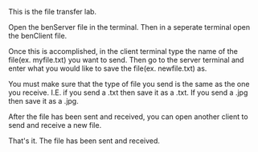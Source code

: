 This is the file transfer lab.

Open the benServer file in the terminal.
Then in a seperate terminal open the benClient file.

Once this is accomplished, in the client terminal type the name of the file(ex. myfile.txt) you want to send.
Then go to the server terminal and enter what you would like to save the file(ex. newfile.txt) as.

You must make sure that the type of file you send is the same as the one you receive. I.E. if you send a .txt then save it as a .txt. If you send a .jpg then save it as a .jpg.

After the file has been sent and received, you can open another client to send and receive a new file.

That's it. The file has been sent and received.

